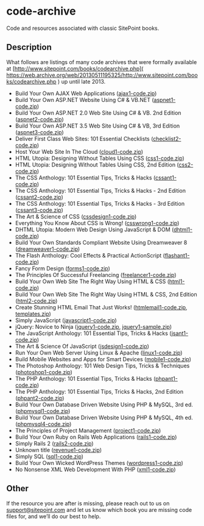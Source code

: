 # code-archive
Code and resources associated with classic SitePoint books.


## Description

What follows are listings of many code archives that were formally
available at [http://www.sitepoint.com/books/codearchive.php](
https://web.archive.org/web/20130511195325/http://www.sitepoint.com/books/codearchive.php
) up until late 2013.


* Build Your Own AJAX Web Applications ([ajax1-code.zip](build_your_own_ajax_web_applications/ajax1-code.zip))
* Build Your Own ASP.NET Website Using C# & VB.NET ([aspnet1-code.zip](build_your_own_asp.net_website_using_c_sharp_and_vb.net/aspnet1-code.zip))
* Build Your Own ASP.NET 2.0 Web Site Using C# & VB. 2nd Edition ([aspnet2-code.zip](build_your_own_asp.net_2.0_web_site_using_c_sharp_and_vb._2nd_edition/aspnet2-code.zip))
* Build Your Own ASP.NET 3.5 Web Site Using C# & VB, 3rd Edition ([aspnet3-code.zip](build_your_own_asp.net_3.5_web_site_using_c_sharp_and_vb,_3rd_edition/aspnet3-code.zip))
* Deliver First Class Web Sites: 101 Essential Checklists ([checklist2-code.zip](deliver_first_class_web_sites-101_essential_checklists/checklist2-code.zip))
* Host Your Web Site In The Cloud ([cloud1-code.zip](host_your_web_site_in_the_cloud/cloud1-code.zip))
* HTML Utopia: Designing Without Tables Using CSS ([css1-code.zip](html_utopia-designing_without_tables_using_css/css1-code.zip))
* HTML Utopia: Designing Without Tables Using CSS, 2nd Edition ([css2-code.zip](html_utopia-designing_without_tables_using_css,_2nd_edition/css2-code.zip))
* The CSS Anthology: 101 Essential Tips, Tricks & Hacks ([cssant1-code.zip](the_css_anthology-101_essential_tips,_tricks_and_hacks/cssant1-code.zip))
* The CSS Anthology: 101 Essential Tips, Tricks & Hacks - 2nd Edition ([cssant2-code.zip](the_css_anthology-101_essential_tips,_tricks_and_hacks_-_2nd_edition/cssant2-code.zip))
* The CSS Anthology: 101 Essential Tips, Tricks & Hacks - 3rd Edition ([cssant3-code.zip](the_css_anthology-101_essential_tips,_tricks_and_hacks_-_3rd_edition/cssant3-code.zip))
* The Art & Science of CSS ([cssdesign1-code.zip](the_art_and_science_of_css/cssdesign1-code.zip))
* Everything You Know About CSS is Wrong! ([csswrong1-code.zip](everything_you_know_about_css_is_wrong/csswrong1-code.zip))
* DHTML Utopia: Modern Web Design Using JavaScript & DOM ([dhtml1-code.zip](dhtml_utopia-modern_web_design_using_javascript_and_dom/dhtml1-code.zip))
* Build Your Own Standards Compliant Website Using Dreamweaver 8 ([dreamweaver1-code.zip](build_your_own_standards_compliant_website_using_dreamweaver_8/dreamweaver1-code.zip))
* The Flash Anthology: Cool Effects & Practical ActionScript ([flashant1-code.zip](the_flash_anthology-cool_effects_and_practical_actionscript/flashant1-code.zip))
* Fancy Form Design ([forms1-code.zip](fancy_form_design/forms1-code.zip))
* The Principles Of Successful Freelancing ([freelancer1-code.zip](the_principles_of_successful_freelancing/freelancer1-code.zip))
* Build Your Own Web Site The Right Way Using HTML & CSS ([html1-code.zip](build_your_own_web_site_the_right_way_using_html_and_css/html1-code.zip))
* Build Your Own Web Site The Right Way Using HTML & CSS, 2nd Edition ([html2-code.zip](build_your_own_web_site_the_right_way_using_html_and_css,_2nd_edition/html2-code.zip))
* Create Stunning HTML Email That Just Works! ([htmlemail1-code.zip](create_stunning_html_email_that_just_works/htmlemail1-code.zip), [templates.zip](create_stunning_html_email_that_just_works/templates.zip))
* Simply JavaScript ([javascript1-code.zip](simply_javascript/javascript1-code.zip))
* jQuery: Novice to Ninja ([jquery1-code.zip](jquery-novice_to_ninja/jquery1-code.zip), [jquery1-sample.zip](jquery-novice_to_ninja/jquery1-sample.zip))
* The JavaScript Anthology: 101 Essential Tips, Tricks & Hacks ([jsant1-code.zip](the_javascript_anthology-101_essential_tips,_tricks_and_hacks/jsant1-code.zip))
* The Art & Science Of JavaScript ([jsdesign1-code.zip](the_art_and_science_of_javascript/jsdesign1-code.zip))
* Run Your Own Web Server Using Linux & Apache ([linux1-code.zip](run_your_own_web_server_using_linux_and_apache/linux1-code.zip))
* Build Mobile Websites and Apps for Smart Devices ([mobile1-code.zip](build_mobile_websites_and_apps_for_smart_devices/mobile1-code.zip))
* The Photoshop Anthology: 101 Web Design Tips, Tricks & Techniques ([photoshop1-code.zip](the_photoshop_anthology-101_web_design_tips,_tricks_and_techniques/photoshop1-code.zip))
* The PHP Anthology: 101 Essential Tips, Tricks & Hacks ([phpant1-code.zip](the_php_anthology-101_essential_tips,_tricks_and_hacks/phpant1-code.zip))
* The PHP Anthology: 101 Essential Tips, Tricks & Hacks, 2nd Edition ([phpant2-code.zip](the_php_anthology-101_essential_tips,_tricks_and_hacks,_2nd_edition/phpant2-code.zip))
* Build Your Own Database Driven Website Using PHP & MySQL, 3rd ed. ([phpmysql1-code.zip](build_your_own_database_driven_website_using_php_and_mysql,_3rd_ed./phpmysql1-code.zip))
* Build Your Own Database Driven Website Using PHP & MySQL, 4th ed. ([phpmysql4-code.zip](build_your_own_database_driven_website_using_php_and_mysql,_4th_ed./phpmysql4-code.zip))
* The Principles of Project Management ([project1-code.zip](the_principles_of_project_management/project1-code.zip))
* Build Your Own Ruby on Rails Web Applications ([rails1-code.zip](build_your_own_ruby_on_rails_web_applications/rails1-code.zip))
* Simply Rails 2 ([rails2-code.zip](simply_rails_2/rails2-code.zip))
* Unknown title ([revenue1-code.zip](unknown_title/revenue1-code.zip))
* Simply SQL ([sql1-code.zip](simply_sql/sql1-code.zip))
* Build Your Own Wicked WordPress Themes ([wordpress1-code.zip](build_your_own_wicked_wordpress_themes/wordpress1-code.zip))
* No Nonsense XML Web Development With PHP ([xml1-code.zip](no_nonsense_xml_web_development_with_php/xml1-code.zip))


## Other

If the resource you are after is missing, please reach out to us on
support@sitepoint.com and let us know which book you are missing code
files for, and we’ll do our best to help.

